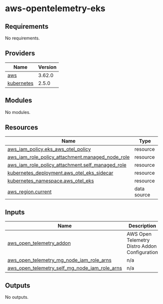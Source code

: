 # aws-opentelemetry-eks

<!--- BEGIN_TF_DOCS --->
## Requirements

No requirements.

## Providers

| Name | Version |
|------|---------|
| <a name="provider_aws"></a> [aws](#provider\_aws) | 3.62.0 |
| <a name="provider_kubernetes"></a> [kubernetes](#provider\_kubernetes) | 2.5.0 |

## Modules

No modules.

## Resources

| Name | Type |
|------|------|
| [aws_iam_policy.eks_aws_otel_policy](https://registry.terraform.io/providers/hashicorp/aws/latest/docs/resources/iam_policy) | resource |
| [aws_iam_role_policy_attachment.managed_node_role](https://registry.terraform.io/providers/hashicorp/aws/latest/docs/resources/iam_role_policy_attachment) | resource |
| [aws_iam_role_policy_attachment.self_managed_role](https://registry.terraform.io/providers/hashicorp/aws/latest/docs/resources/iam_role_policy_attachment) | resource |
| [kubernetes_deployment.aws_otel_eks_sidecar](https://registry.terraform.io/providers/hashicorp/kubernetes/latest/docs/resources/deployment) | resource |
| [kubernetes_namespace.aws_otel_eks](https://registry.terraform.io/providers/hashicorp/kubernetes/latest/docs/resources/namespace) | resource |
| [aws_region.current](https://registry.terraform.io/providers/hashicorp/aws/latest/docs/data-sources/region) | data source |

## Inputs

| Name | Description | Type | Default | Required |
|------|-------------|------|---------|:--------:|
| <a name="input_aws_open_telemetry_addon"></a> [aws\_open\_telemetry\_addon](#input\_aws\_open\_telemetry\_addon) | AWS Open Telemetry Distro Addon Configuration | `any` | `{}` | no |
| <a name="input_aws_open_telemetry_mg_node_iam_role_arns"></a> [aws\_open\_telemetry\_mg\_node\_iam\_role\_arns](#input\_aws\_open\_telemetry\_mg\_node\_iam\_role\_arns) | n/a | `list(string)` | `[]` | no |
| <a name="input_aws_open_telemetry_self_mg_node_iam_role_arns"></a> [aws\_open\_telemetry\_self\_mg\_node\_iam\_role\_arns](#input\_aws\_open\_telemetry\_self\_mg\_node\_iam\_role\_arns) | n/a | `list(string)` | `[]` | no |

## Outputs

No outputs.
<!--- END_TF_DOCS --->
